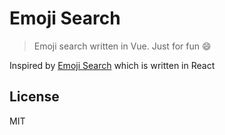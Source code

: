# Emoji Search

> Emoji search written in Vue. Just for fun 😄

Inspired by [Emoji Search](https://github.com/ahfarmer/emoji-search) which is written in React

## License
MIT
